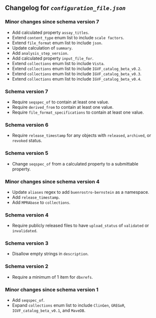 ## Changelog for *`configuration_file.json`*

### Minor changes since schema version 7

* Add calculated property `assay_titles`.
* Extend `content_type` enum list to include `scale factors`.
* Extend `file_format` enum list to include `json`.
* Update calculation of `summary`.
* Add `analysis_step_version`.
* Add calculated property `input_file_for`.
* Extend `collections` enum list to include `Vista`.
* Extend `collections` enum list to include `IGVF_catalog_beta_v0.2`.
* Extend `collections` enum list to include `IGVF_catalog_beta_v0.3`.
* Extend `collections` enum list to include `IGVF_catalog_beta_v0.4`.

### Schema version 7

* Require `seqspec_of` to contain at least one value.
* Require `derived_from` to contain at least one value.
* Require `file_format_specifications` to contain at least one value.

### Schema version 6

* Require `release_timestamp` for any objects with `released`, `archived`, or `revoked` status.

### Schema version 5

* Change `seqspec_of` from a calculated property to a submittable property.

### Minor changes since schema version 4

* Update `aliases` regex to add `buenrostro-bernstein` as a namespace.
* Add `release_timestamp`.
* Add `MPRAbase` to `collections`.

### Schema version 4

* Require publicly released files to have `upload_status` of `validated` or `invalidated`.

### Schema version 3

* Disallow empty strings in `description`.

### Schema version 2

* Require a minimum of 1 item for `dbxrefs`.

### Minor changes since schema version 1

* Add `seqspec_of`.
* Expand `collections` enum list to include `ClinGen`, `GREGoR`, `IGVF_catalog_beta_v0.1`, and `MaveDB`.
